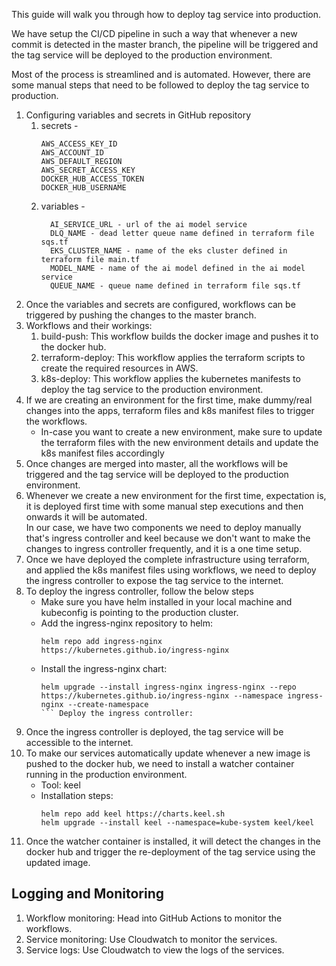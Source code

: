This guide will walk you through how to deploy tag service into production.

We have setup the CI/CD pipeline in such a way that whenever a new commit is detected in the master branch, the pipeline will be triggered and the tag service will be deployed to the production environment.

Most of the process is streamlined and is automated. However, there are some manual steps that need to be followed to deploy the tag service to production.
1. Configuring variables and secrets in GitHub repository
   1. secrets - 
        ```shell
        AWS_ACCESS_KEY_ID
        AWS_ACCOUNT_ID
        AWS_DEFAULT_REGION
        AWS_SECRET_ACCESS_KEY
        DOCKER_HUB_ACCESS_TOKEN
        DOCKER_HUB_USERNAME
      ```
   2. variables - 
      ```shell
        AI_SERVICE_URL - url of the ai model service
        DLQ_NAME - dead letter queue name defined in terraform file sqs.tf
        EKS_CLUSTER_NAME - name of the eks cluster defined in terraform file main.tf
        MODEL_NAME - name of the ai model defined in the ai model service
        QUEUE_NAME - queue name defined in terraform file sqs.tf
        ```
2. Once the variables and secrets are configured, workflows can be triggered by pushing the changes to the master branch.
3. Workflows and their workings:
   1. build-push: This workflow builds the docker image and pushes it to the docker hub.
   2. terraform-deploy: This workflow applies the terraform scripts to create the required resources in AWS.
   3. k8s-deploy: This workflow applies the kubernetes manifests to deploy the tag service to the production environment.
4. If we are creating an environment for the first time, make dummy/real changes into the apps, terraform files and k8s manifest files to trigger the workflows.
    - In-case you want to create a new environment, make sure to update the terraform files with the new environment details and update the k8s manifest files accordingly
5. Once changes are merged into master, all the workflows will be triggered and the tag service will be deployed to the production environment.
6. Whenever we create a new environment for the first time, expectation is, it is deployed first time with some manual step executions and then onwards it will be automated. <br> In our case, we have two components we need to deploy manually that's ingress controller and keel because we don't want to make the changes to ingress controller frequently, and it is a one time setup.
7. Once we have deployed the complete infrastructure using terraform, and applied the k8s manifest files using workflows, we need to deploy the ingress controller to expose the tag service to the internet.
8. To deploy the ingress controller, follow the below steps
   - Make sure you have helm installed in your local machine and kubeconfig is pointing to the production cluster.
   - Add the ingress-nginx repository to helm:
      ```shell
      helm repo add ingress-nginx https://kubernetes.github.io/ingress-nginx
      ```
   - Install the ingress-nginx chart:
      ```shell
      helm upgrade --install ingress-nginx ingress-nginx --repo https://kubernetes.github.io/ingress-nginx --namespace ingress-nginx --create-namespace
      ``` Deploy the ingress controller:
   
9. Once the ingress controller is deployed, the tag service will be accessible to the internet.
10. To make our services automatically update whenever a new image is pushed to the docker hub, we need to install a watcher container running in the production environment.
    - Tool: keel
    - Installation steps:
      ```shell
      helm repo add keel https://charts.keel.sh 
      helm upgrade --install keel --namespace=kube-system keel/keel
      ```
11. Once the watcher container is installed, it will detect the changes in the docker hub and trigger the re-deployment of the tag service using the updated image.

## Logging and Monitoring
1. Workflow monitoring: Head into GitHub Actions to monitor the workflows.
2. Service monitoring: Use Cloudwatch to monitor the services.
3. Service logs: Use Cloudwatch to view the logs of the services.